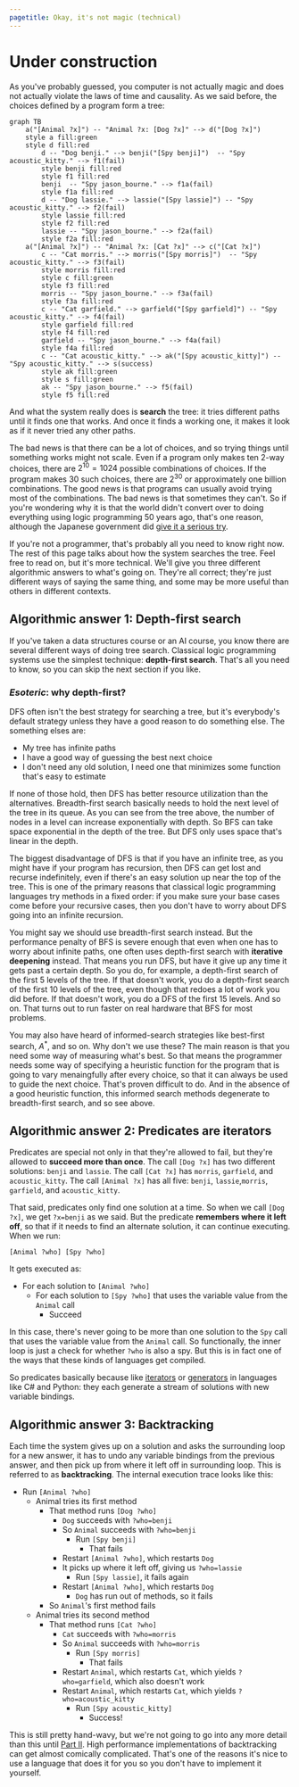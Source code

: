 ```yaml
---
pagetitle: Okay, it's not magic (technical)
---
```


# Under construction

As you've probably guessed, you computer is not actually magic and does not actually violate the laws of time and causality.  As we said before, the choices defined by a program form a tree:
```mermaid
graph TB
    a("[Animal ?x]") -- "Animal ?x: [Dog ?x]" --> d("[Dog ?x]")
    style a fill:green
    style d fill:red
        d -- "Dog benji." --> benji("[Spy benji]")  -- "Spy acoustic_kitty." --> f1(fail)
        style benji fill:red
        style f1 fill:red
        benji  -- "Spy jason_bourne." --> f1a(fail)
        style f1a fill:red
        d -- "Dog lassie." --> lassie("[Spy lassie]") -- "Spy acoustic_kitty." --> f2(fail)
        style lassie fill:red
        style f2 fill:red
        lassie -- "Spy jason_bourne." --> f2a(fail)
        style f2a fill:red
    a("[Animal ?x]") -- "Animal ?x: [Cat ?x]" --> c("[Cat ?x]")
        c -- "Cat morris." --> morris("[Spy morris]")  -- "Spy acoustic_kitty." --> f3(fail)
        style morris fill:red
        style c fill:green
        style f3 fill:red
        morris -- "Spy jason_bourne." --> f3a(fail)
        style f3a fill:red
        c -- "Cat garfield." --> garfield("[Spy garfield]") -- "Spy acoustic_kitty." --> f4(fail)
        style garfield fill:red
        style f4 fill:red
        garfield -- "Spy jason_bourne." --> f4a(fail)
        style f4a fill:red
        c -- "Cat acoustic_kitty." --> ak("[Spy acoustic_kitty]") -- "Spy acoustic_kitty." --> s(success)
        style ak fill:green
        style s fill:green
        ak -- "Spy jason_bourne." --> f5(fail)
        style f5 fill:red
```
And what the system really does is **search** the tree: it tries different paths until it finds one that works.  And once it finds a working one, it makes it look as if it never tried any other paths.

The bad news is that there can be a lot of choices, and so trying things until something works might not scale.  Even if a program only makes ten 2-way choices, there are $2^{10}=1024$ possible combinations of choices.  If the program makes 30 such choices, there are $2^{30}$ or approximately one billion combinations.  The good news is that programs can usually avoid trying most of the combinations.  The bad news is that sometimes they can't.  So if you're wondering why it is that the world didn't convert over to doing everything using logic programming 50 years ago, that's one reason, although the Japanese government did [give it a serious try](https://en.wikipedia.org/wiki/Fifth_Generation_Computer_Systems).

If you're not a programmer, that's probably all you need to know right now.  The rest of this page talks about how the system searches the tree.  Feel free to read on, but it's more technical.  We'll give you three different algorithmic answers to what's going on.  They're all correct; they're just different ways of saying the same thing, and some may be more useful than others in different contexts.

## Algorithmic answer 1: Depth-first search

If you've taken a data structures course or an AI course, you know there are several different ways of doing tree search.  Classical logic programming systems use the simplest technique: **depth-first search**.  That's all you need to know, so you can skip the next section if you like.

### *Esoteric*: why depth-first?

DFS often isn't the best strategy for searching a tree, but it's everybody's default strategy unless they have a good reason to do something else.  The something elses are:

* My tree has infinite paths
* I have a good way of guessing the best next choice
* I don't need any old solution, I need one that minimizes some function that's easy to estimate

If none of those hold, then DFS has better resource utilization than the alternatives.  Breadth-first search basically needs to hold the next level of the tree in its queue.  As you can see from the tree above, the number of nodes in a level can increase exponentially with depth.  So BFS can take space exponential in the depth of the tree.  But DFS only uses space that's linear in the depth.

The biggest disadvantage of DFS is that if you have an infinite tree, as you might have if your program has recursion, then DFS can get lost and recurse indefinitely, even if there's an easy solution up near the top of the tree.  This is one of the primary reasons that classical logic programming languages try methods in a fixed order: if you make sure your base cases come before your recursive cases, then you don't have to worry about DFS going into an infinite recursion.

You might say we should use breadth-first search instead.  But the performance penalty of BFS is severe enough that even when one has to worry about infinite paths, one often uses depth-first search with **iterative deepening** instead.  That means you run DFS, but have it give up any time it gets past a certain depth.  So you do, for example, a depth-first search of the first 5 levels of the tree.  If that doesn't work, you do a depth-first search of the first 10 levels of the tree, even though that redoes a lot of work you did before.  If that doesn't work, you do a DFS of the first 15 levels.  And so on.  That turns out to run faster on real hardware that BFS for most problems.

You may also have heard of informed-search strategies like best-first search, $A^*$, and so on.  Why don't we use these?  The main reason is that you need some way of measuring what's best.  So that means the programmer needs some way of specifying a heuristic function for the program that is going to vary menaingfully after every choice, so that it can always be used to guide the next choice.  That's proven difficult to do.  And in the absence of a good heuristic function, this informed search methods degenerate to breadth-first search, and so see above.

## Algorithmic answer 2: Predicates are iterators

Predicates are special not only in that they're allowed to fail, but they're allowed to **succeed more than once**.  The call `[Dog ?x]` has two different solutions: `benji` and `lassie`.  The call `[Cat ?x]` has `morris`, `garfield`, and `acoustic_kitty`.  The call `[Animal ?x]` has all five: `benji`, `lassie`,`morris`, `garfield`, and `acoustic_kitty`.

That said, predicates only find one solution at a time.  So when we call `[Dog ?x]`, we get `?x=benji` as we said.  But the predicate **remembers where it left off**, so that if it needs to find an alternate solution, it can continue executing.  When we run:
```step
[Animal ?who] [Spy ?who] 
```
It gets executed as:

* For each solution to `[Animal ?who]`
    * For each solution to `[Spy ?who]` that uses the variable value from the `Animal` call
        * Succeed

In this case, there's never going to be more than one solution to the `Spy` call that uses the variable value from the `Animal` call.  So functionally, the inner loop is just a check for whether `?who` is also a spy.  But this is in fact one of the ways that these kinds of languages get compiled.

So predicates basically because like [iterators](https://en.wikipedia.org/wiki/Iterator) or [generators](https://en.wikipedia.org/wiki/Generator_(computer_programming)) in languages like C# and Python: they each generate a stream of solutions with new variable bindings.

## Algorithmic answer 3: Backtracking

Each time the system gives up on a solution and asks the surrounding loop for a new answer, it has to undo any variable bindings from the previous answer, and then pick up from where it left off in surrounding loop.  This is referred to as **backtracking**.  The internal execution trace looks like this:

* Run `[Animal ?who]`
    * Animal tries its first method
        * That method runs `[Dog ?who]`
            * `Dog` succeeds with `?who=benji`
            * So `Animal` succeeds with `?who=benji`
                * Run `[Spy benji]`
                    * That fails
            * Restart `[Animal ?who]`, which restarts `Dog`
            * It picks up where it left off, giving us `?who=lassie`
               * Run `[Spy lassie]`, it fails again
            * Restart `[Animal ?who]`, which restarts `Dog`
                * `Dog` has run out of methods, so it fails
        * So `Animal`'s first method fails
    * Animal tries its second method
        * That method runs `[Cat ?who]`
            * `Cat` succeeds with `?who=morris`
            * So `Animal` succeeds with `?who=morris`
                * Run `[Spy morris]`
                    * That fails
            * Restart `Animal`, which restarts `Cat`, which yields `?who=garfield`, which also doesn't work
            * Restart `Animal`, which restarts `Cat`, which yields `?who=acoustic_kitty`
                * Run `[Spy acoustic_kitty]`
                    * Success!

This is still pretty hand-wavy, but we're not going to go into any more detail than this until [Part II](part_ii).  High performance implementations of backtracking can get almost comically complicated.  That's one of the reasons it's nice to use a language that does it for you so you don't have to implement it yourself.
